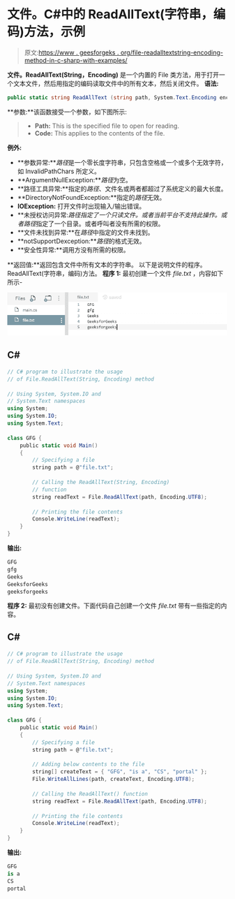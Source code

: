 # 文件。C#中的 ReadAllText(字符串，编码)方法，示例

> 原文:[https://www . geesforgeks . org/file-readalltextstring-encoding-method-in-c-sharp-with-examples/](https://www.geeksforgeeks.org/file-readalltextstring-encoding-method-in-c-sharp-with-examples/)

**文件。ReadAllText(String，Encoding)** 是一个内置的 File 类方法，用于打开一个文本文件，然后用指定的编码读取文件中的所有文本，然后关闭文件。
**语法:**

```cs
public static string ReadAllText (string path, System.Text.Encoding encoding);
```

**参数:**该函数接受一个参数，如下图所示:

> *   **Path:** This is the specified file to open for reading.
> *   **Code:** This applies to the contents of the file.

**例外:**

*   **参数异常:***路径*是一个零长度字符串，只包含空格或一个或多个无效字符，如 InvalidPathChars 所定义。
*   **ArgumentNullException:***路径*为空。
*   **路径工具异常:**指定的*路径*、文件名或两者都超过了系统定义的最大长度。
*   **DirectoryNotFoundException:**指定的*路径*无效。
*   **IOException:** 打开文件时出现输入/输出错误。
*   **未授权访问异常:***路径*指定了一个只读文件。或者当前平台不支持此操作。或者*路径*指定了一个目录。或者呼叫者没有所需的权限。
*   **文件未找到异常:**在*路径*中指定的文件未找到。
*   **notSupportDexception:***路径*的格式无效。
*   **安全性异常:**调用方没有所需的权限。

**返回值:**返回包含文件中所有文本的字符串。
以下是说明文件的程序。ReadAllText(字符串，编码)方法。
**程序 1:** 最初创建一个文件 *file.txt* ，内容如下所示-

![file.txt](img/0c0cc86bade8523d22345553100d911b.png)

## C#

```cs
// C# program to illustrate the usage
// of File.ReadAllText(String, Encoding) method

// Using System, System.IO and
// System.Text namespaces
using System;
using System.IO;
using System.Text;

class GFG {
    public static void Main()
    {
        // Specifying a file
        string path = @"file.txt";

        // Calling the ReadAllText(String, Encoding)
        // function
        string readText = File.ReadAllText(path, Encoding.UTF8);

        // Printing the file contents
        Console.WriteLine(readText);
    }
}
```

**输出:**

```cs
GFG
gfg
Geeks
GeeksforGeeks
geeksforgeeks
```

**程序 2:** 最初没有创建文件。下面代码自己创建一个文件 *file.txt* 带有一些指定的内容。

## C#

```cs
// C# program to illustrate the usage
// of File.ReadAllText(String, Encoding) method

// Using System, System.IO and
// System.Text namespaces
using System;
using System.IO;
using System.Text;

class GFG {
    public static void Main()
    {
        // Specifying a file
        string path = @"file.txt";

        // Adding below contents to the file
        string[] createText = { "GFG", "is a", "CS", "portal" };
        File.WriteAllLines(path, createText, Encoding.UTF8);

        // Calling the ReadAllText() function
        string readText = File.ReadAllText(path, Encoding.UTF8);

        // Printing the file contents
        Console.WriteLine(readText);
    }
}
```

**输出:**

```cs
GFG
is a
CS
portal
```
